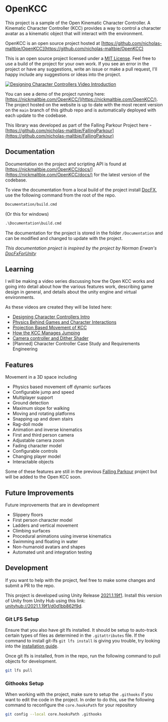 # OpenKCC

This project is a sample of the Open Kinematic Character Controller.
A Kinematic Character Controller (KCC) provides a
way to control a character avatar as a kinematic object that will interact with
the environment.

OpenKCC is an open source project hosted at
[https://github.com/nicholas-maltbie/OpenKCC](https://github.com/nicholas-maltbie/OpenKCC)

This is an open source project licensed under a [MIT License](LICENSE.txt).
Feel free to use a build of the project for your own work. If you see an error
in the project or have any suggestions, write an issue or make a pull request,
I'll happy include any suggestions or ideas into the project.

[![Designing Character Controllers Video Introduction](Demo/sample-kcc.gif)](https://youtu.be/Hv4CQMCxSWE)

You can see a demo of the project running here:
[https://nickmaltbie.com/OpenKCC/](https://nickmaltbie.com/OpenKCC/).
The project hosted on the website is up to date with the most recent
version on the `main` branch of this github repo
and is automatically deployed with each update to the codebase.

This library was developed as part of the Falling Parkour Project here -
[https://github.com/nicholas-maltbie/FallingParkour](https://github.com/nicholas-maltbie/FallingParkour)

## Documentation

Documentation on the project and scripting API is found at
[https://nickmaltbie.com/OpenKCC/docs/](https://nickmaltbie.com/OpenKCC/docs/)
for the latest version of the codebase.

To view the documentation from a local build of the project install
[DocFX](https://dotnet.github.io/docfx/), use the
following command from the root of the repo.

```bash
Documentation/build.cmd
```

(Or this for windows)

```cmd
.\Documentation\build.cmd
```

The documentation for the project is stored in the folder `/Documentation`
and can be modified and changed to update with the project.

_This documentation project is inspired by the project by Norman Erwan's
[DocFxForUnity](https://github.com/NormandErwan/DocFxForUnity)_

## Learning

I will be making a video series discussing how the Open KCC works and going
into detail about how the various features work, describing game design in
general, and details about the unity engine and virtual environments.

As these videos are created they will be listed here:

* [Designing Character Controllers Intro](https://youtu.be/Hv4CQMCxSWE)
* [Physics Behind Games and Character Interactions](https://youtu.be/rzD-Lm8pOX0)
* [Projection Based Movement of KCC](https://youtu.be/s-99Z_W8bcQ)
* [How the KCC Manages Jumping](https://youtu.be/CGsDdBZa5EM)
* [Camera controller and Dither Shader](https://youtu.be/Zw6qvOOHGC4)
* \[Planned\] Character Controller Case Study and Requirements Engineering

## Features

Movement in a 3D space including

* Physics based movement off dynamic surfaces
* Configurable jump and speed
* Multiplayer support
* Ground detection
* Maximum slope for walking
* Moving and rotating platforms
* Snapping up and down stairs
* Rag-doll mode
* Animation and inverse kinematics
* First and third person camera
* Adjustable camera zoom
* Fading character model
* Configurable controls
* Changing player model
* Interactable objects

Some of these features are still  in the previous
[Falling Parkour](https://github.com/nicholas-maltbie/FallingParkour)
project but will be added to the Open KCC soon.

## Future Improvements

Future improvements that are in development

* Slippery floors
* First person character model
* Ladders and vertical movement
* Climbing surfaces
* Procedural animations using inverse kinematics
* Swimming and floating in water
* Non-humanoid avatars and shapes
* Automated unit and integration testing

## Development

If you want to help with the project, feel free to make some
changes and submit a PR to the repo.

This project is developed using Unity Release [2021.1.19f1](https://unity3d.com/unity/whats-new/2021.1.19).
Install this version of Unity from Unity Hub using this link:
[unityhub://2021.1.19f1/d0d1bb862f9d](unityhub://2021.1.19f1/d0d1bb862f9d).

### Git LFS Setup

Ensure that you also have git lfs installed. It should be setup to auto-track
certain types of files as determined in the `.gitattributes` file. If the
command to install git-lfs `git lfs install` is giving you trouble, try
looking into the [installation guide](https://git-lfs.github.com/).

Once git lfs is installed, from in the repo, run the following command to pull
objects for development.

```bash
git lfs pull
```

### Githooks Setup

When working with the project, make sure to setup the `.githooks` if
you want to edit the code in the project. In order to do this, use the
following command to reconfigure the `core.hooksPath` for your repository

```bash
git config --local core.hooksPath .githooks
```

